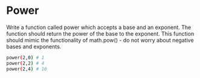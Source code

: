 # Power

Write a function called power which accepts a base and an exponent. The function should return the power of the base to the exponent. This function should mimic the functionality of math.pow() - do not worry about negative bases and exponents.


```sh
power(2,0) # 1
power(2,2) # 4
power(2,4) # 16
```